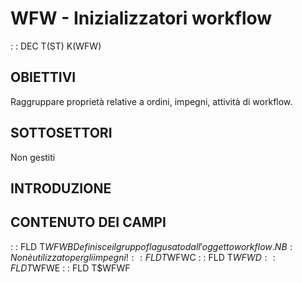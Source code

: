 # WFW - Inizializzatori workflow
 :  : DEC T(ST) K(WFW)
## OBIETTIVI
Raggruppare proprietà relative a ordini, impegni, attività di workflow.
## SOTTOSETTORI
Non gestiti
## INTRODUZIONE


## CONTENUTO DEI CAMPI
 :  : FLD T$WFWB
Definisce il gruppo flag usato dall'oggetto workflow. NB :  Non è utilizzato per gli impegni!
 :  : FLD T$WFWC
 :  : FLD T$WFWD
 :  : FLD T$WFWE
 :  : FLD T$WFWF
